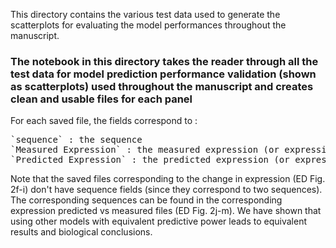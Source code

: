 This directory contains the various test data used to generate the scatterplots for evaluating the model performances throughout the manuscript.

### The notebook in this directory takes the reader through all the test data for model prediction performance validation (shown as scatterplots) used throughout the manuscript and creates clean and usable files for each panel

For each saved file, the fields correspond to :
<pre>
`sequence` : the sequence
`Measured Expression` : the measured expression (or expression change in the case of ED Fig. 2f-i) in the corresponding media 
`Predicted Expression` : the predicted expression (or expression change in the case of ED Fig. 2f-i) in the corresponding media using the TPU model.
</pre>

Note that the saved files corresponding to the change in expression (ED Fig. 2f-i) don't have sequence fields (since they correspond to two sequences). The corresponding sequences can be found in the corresponding expression predicted vs measured files (ED Fig. 2j-m).
We have shown that using other models with equivalent predictive power leads to equivalent results and biological conclusions.